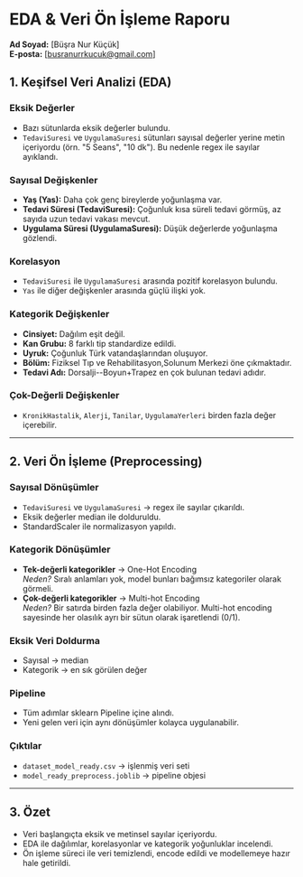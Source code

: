 
# EDA & Veri Ön İşleme Raporu

**Ad Soyad:** [Büşra Nur Küçük]  
**E-posta:** [busranurrkucuk@gmail.com]  

## 1. Keşifsel Veri Analizi (EDA)

### Eksik Değerler
- Bazı sütunlarda eksik değerler bulundu.
- `TedaviSuresi` ve `UygulamaSuresi` sütunları sayısal değerler yerine metin içeriyordu (örn. "5 Seans", "10 dk"). Bu nedenle regex ile sayılar ayıklandı.

### Sayısal Değişkenler
- **Yaş (Yas):** Daha çok genç bireylerde yoğunlaşma var.
- **Tedavi Süresi (TedaviSuresi):** Çoğunluk kısa süreli tedavi görmüş, az sayıda uzun tedavi vakası mevcut.
- **Uygulama Süresi (UygulamaSuresi):** Düşük değerlerde yoğunlaşma gözlendi.

### Korelasyon
- `TedaviSuresi` ile `UygulamaSuresi` arasında pozitif korelasyon bulundu.
- `Yas` ile diğer değişkenler arasında güçlü ilişki yok.

### Kategorik Değişkenler
- **Cinsiyet:** Dağılım eşit değil.
- **Kan Grubu:** 8 farklı tip standardize edildi.
- **Uyruk:** Çoğunluk Türk vatandaşlarından oluşuyor.
- **Bölüm:** Fiziksel Tıp ve Rehabilitasyon,Solunum Merkezi öne çıkmaktadır.
- **Tedavi Adı:** Dorsalji--Boyun+Trapez en çok bulunan tedavi adıdır.

### Çok-Değerli Değişkenler
- `KronikHastalik`, `Alerji`, `Tanilar`, `UygulamaYerleri` birden fazla değer içerebilir.

---

## 2. Veri Ön İşleme (Preprocessing)

### Sayısal Dönüşümler
- `TedaviSuresi` ve `UygulamaSuresi` → regex ile sayılar çıkarıldı.
- Eksik değerler median ile dolduruldu.
- StandardScaler ile normalizasyon yapıldı.

### Kategorik Dönüşümler
- **Tek-değerli kategorikler** → One-Hot Encoding  
  *Neden?* Sıralı anlamları yok, model bunları bağımsız kategoriler olarak görmeli.  
- **Çok-değerli kategorikler** → Multi-hot Encoding  
  *Neden?* Bir satırda birden fazla değer olabiliyor. Multi-hot encoding sayesinde her olasılık ayrı bir sütun olarak işaretlendi (0/1).  

### Eksik Veri Doldurma
- Sayısal → median  
- Kategorik → en sık görülen değer  

### Pipeline
- Tüm adımlar sklearn Pipeline içine alındı.
- Yeni gelen veri için aynı dönüşümler kolayca uygulanabilir.

### Çıktılar
- `dataset_model_ready.csv` → işlenmiş veri seti  
- `model_ready_preprocess.joblib` → pipeline objesi  

---

## 3. Özet
- Veri başlangıçta eksik ve metinsel sayılar içeriyordu.  
- EDA ile dağılımlar, korelasyonlar ve kategorik yoğunluklar incelendi.  
- Ön işleme süreci ile veri temizlendi, encode edildi ve modellemeye hazır hale getirildi.  

